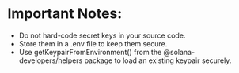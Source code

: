# Important Notes:

- Do not hard-code secret keys in your source code.
- Store them in a .env file to keep them secure.
- Use getKeypairFromEnvironment() from the @solana-developers/helpers package to load an existing keypair securely.